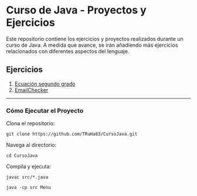 # Curso de Java - Proyectos y Ejercicios

Este repositorio contiene los ejercicios y proyectos realizados durante un curso de Java.
A medida que avance, se irán añadiendo más ejercicios relacionados con diferentes aspectos del lenguaje.

## Ejercicios

1. [Ecuación segundo grado](Ecuacion.md)
2. [EmailChecker](EmailChecker.md)

---

### Cómo Ejecutar el Proyecto
Clona el repositorio:

`git clone https://github.com/TRuHa83/CursoJava.git`

Navega al directorio:

`cd CursoJava`

Compila y ejecuta:


`javac src/*.java`

`java -cp src Menu`
